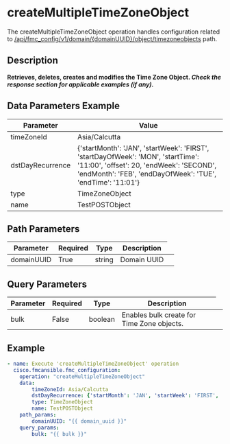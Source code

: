 # createMultipleTimeZoneObject

The createMultipleTimeZoneObject operation handles configuration related to [/api/fmc_config/v1/domain/{domainUUID}/object/timezoneobjects](/paths//api/fmc_config/v1/domain/{domain_uuid}/object/timezoneobjects.md) path.&nbsp;
## Description
**Retrieves, deletes, creates and modifies the Time Zone Object. _Check the response section for applicable examples (if any)._**

## Data Parameters Example
| Parameter | Value |
| --------- | -------- |
| timeZoneId | Asia/Calcutta |
| dstDayRecurrence | {'startMonth': 'JAN', 'startWeek': 'FIRST', 'startDayOfWeek': 'MON', 'startTime': '11:00', 'offset': 20, 'endWeek': 'SECOND', 'endMonth': 'FEB', 'endDayOfWeek': 'TUE', 'endTime': '11:01'} |
| type | TimeZoneObject |
| name | TestPOSTObject |

## Path Parameters
| Parameter | Required | Type | Description |
| --------- | -------- | ---- | ----------- |
| domainUUID | True | string <td colspan=3> Domain UUID |

## Query Parameters
| Parameter | Required | Type | Description |
| --------- | -------- | ---- | ----------- |
| bulk | False | boolean <td colspan=3> Enables bulk create for Time Zone objects. |

## Example
```yaml
- name: Execute 'createMultipleTimeZoneObject' operation
  cisco.fmcansible.fmc_configuration:
    operation: "createMultipleTimeZoneObject"
    data:
        timeZoneId: Asia/Calcutta
        dstDayRecurrence: {'startMonth': 'JAN', 'startWeek': 'FIRST', 'startDayOfWeek': 'MON', 'startTime': '11:00', 'offset': 20, 'endWeek': 'SECOND', 'endMonth': 'FEB', 'endDayOfWeek': 'TUE', 'endTime': '11:01'}
        type: TimeZoneObject
        name: TestPOSTObject
    path_params:
        domainUUID: "{{ domain_uuid }}"
    query_params:
        bulk: "{{ bulk }}"

```
